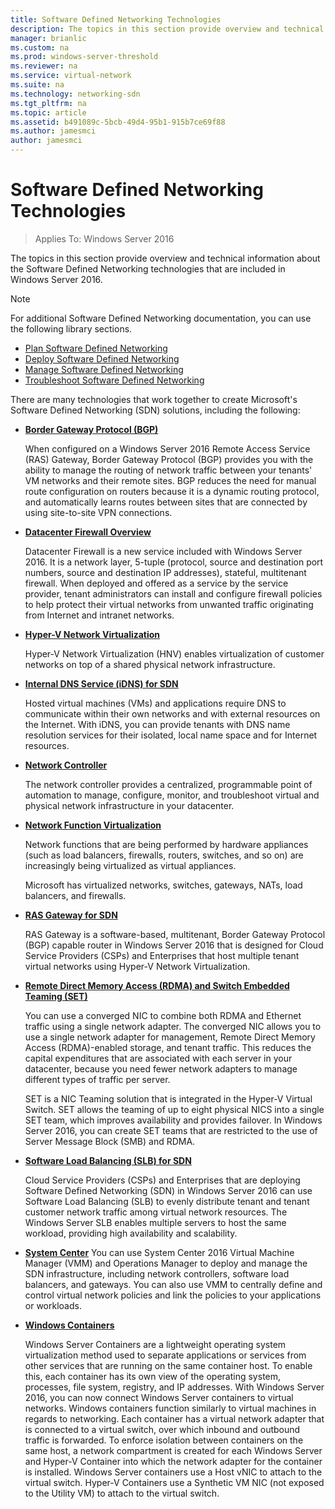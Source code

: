 ```yaml
---
title: Software Defined Networking Technologies
description: The topics in this section provide overview and technical information about the Software Defined Networking technologies that are included in Windows Server 2016.
manager: brianlic
ms.custom: na
ms.prod: windows-server-threshold
ms.reviewer: na
ms.service: virtual-network
ms.suite: na
ms.technology: networking-sdn
ms.tgt_pltfrm: na
ms.topic: article
ms.assetid: b491089c-5bcb-49d4-95b1-915b7ce69f88
ms.author: jamesmci
author: jamesmci
---
```

# Software Defined Networking Technologies

>Applies To: Windows Server 2016

The topics in this section provide overview and technical information about the Software Defined Networking technologies that are included in Windows Server 2016.  
  
> [!NOTE]  
> For additional Software Defined Networking documentation, you can use the following library sections.  
>   
> - [Plan Software Defined Networking](../../sdn/plan/Plan-Software-Defined-Networking.md)
> - [Deploy Software Defined Networking](../../sdn/deploy/Deploy-Software-Defined-Networking.md)
> - [Manage Software Defined Networking](../../sdn/manage/manage-sdn.md)
> - [Troubleshoot Software Defined Networking](../../sdn/troubleshoot/Troubleshoot-Software-Defined-Networking.md)

There are many technologies that work together to create Microsoft's Software Defined Networking (SDN) solutions, including the following:  
  
-   **[Border Gateway Protocol &#40;BGP&#41;](../../remote-access/bgp/Border-Gateway-Protocol-BGP.md)**  
  
    When configured on a  Windows Server 2016 Remote Access Service (RAS) Gateway, Border Gateway Protocol (BGP) provides you with the ability to manage the routing of network traffic between your tenants' VM networks and their remote sites. BGP reduces the need for manual route configuration on routers because it is a dynamic routing protocol, and automatically learns routes between sites that are connected by using site-to-site VPN connections.  
  
-   **[Datacenter Firewall Overview](../../sdn/technologies/network-function-virtualization/Datacenter-Firewall-Overview.md)**  
  
    Datacenter Firewall is a new service included with  Windows Server 2016. It is a network layer, 5-tuple (protocol, source and destination port numbers, source and destination IP addresses), stateful, multitenant firewall. When deployed and offered as a service by the service provider, tenant administrators can install and configure firewall policies to help protect their virtual networks from unwanted traffic originating from Internet and intranet networks.  
  
  
-   **[Hyper-V Network Virtualization](../../sdn/technologies/hyper-v-network-virtualization/Hyper-V-Network-Virtualization.md)**  
  
    Hyper-V Network Virtualization (HNV) enables virtualization of customer networks on top of a shared physical network infrastructure.  
  
- **[Internal DNS Service &#40;iDNS&#41; for SDN](../../sdn/technologies/Idns-for-Sdn.md)**

    Hosted virtual machines \(VMs\) and applications require DNS to communicate within their own networks and with external resources on the Internet. With iDNS, you can provide tenants with DNS name resolution services for their isolated, local name space and for Internet resources.

-   **[Network Controller](../../sdn/technologies/network-controller/Network-Controller.md)**  
  
    The network controller provides a centralized, programmable point of automation to manage, configure, monitor, and troubleshoot virtual and physical network infrastructure in your datacenter.  
  
-   **[Network Function Virtualization](../../sdn/technologies/network-function-virtualization/Network-Function-Virtualization.md)**  
  
    Network functions that are being performed by hardware appliances (such as load balancers, firewalls, routers, switches, and so on) are increasingly being virtualized as virtual appliances.  
  
    Microsoft has virtualized networks, switches, gateways, NATs, load balancers, and firewalls.  

-   **[RAS Gateway for SDN](../../sdn/technologies/network-function-virtualization/RAS-Gateway-for-SDN.md)**
  
    RAS Gateway  is a software-based, multitenant, Border Gateway Protocol (BGP) capable router in  Windows Server 2016 that is designed for Cloud Service Providers (CSPs) and Enterprises that host multiple tenant virtual networks using Hyper-V Network Virtualization.  
      
- **[Remote Direct Memory Access &#40;RDMA&#41; and Switch Embedded Teaming &#40;SET&#41;](../../technologies/hyper-v-virtual-switch/RDMA-and-Switch-Embedded-Teaming.md)**  
  
    You can use a converged NIC to combine both RDMA and Ethernet traffic using a single network adapter. The converged NIC allows you to use a single network adapter for management, Remote Direct Memory Access (RDMA)-enabled storage, and tenant traffic. This reduces the capital expenditures that are associated with each server in your datacenter, because you need fewer network adapters to manage different types of traffic per server.  
  
    SET is a NIC Teaming solution that is integrated in the Hyper-V Virtual Switch. SET allows the teaming of up to eight physical NICS into a single SET team, which improves availability and provides failover. In  Windows Server 2016, you can create SET teams that are restricted to the use of Server Message Block (SMB) and RDMA.
  

-   **[Software Load Balancing &#40;SLB&#41; for SDN](../../sdn/technologies/network-function-virtualization/software-load-balancing-for-sdn.md)**  

	Cloud Service Providers (CSPs) and Enterprises that are deploying Software Defined Networking (SDN) in  Windows Server 2016 can use Software Load Balancing (SLB) to evenly distribute tenant and tenant customer network traffic among virtual network resources. The Windows Server SLB enables multiple servers to host the same workload, providing high availability and scalability.
  
-   **[System Center](../../sdn/Sc-Tech-for-Sdn.md)**
    You can use System Center 2016 Virtual Machine Manager (VMM) and Operations Manager to deploy and manage the SDN infrastructure, including network controllers, software load balancers, and gateways. You can also use VMM to centrally define and control virtual network policies and link the policies to your applications or workloads.
  
- **[Windows Containers](../technologies/Containers/Container-networking-overview.md)**
    
    Windows Server Containers are a lightweight operating system virtualization method used to separate applications or services from other services that are running on the same container host. To enable this, each container has its own view of the operating system, processes, file system, registry, and IP addresses. With Windows Server 2016, you can now connect Windows Server containers to virtual networks. Windows containers function similarly to virtual machines in regards to networking. Each container has a virtual network adapter that is connected to a virtual switch, over which inbound and outbound traffic is forwarded. To enforce isolation between containers on the same host, a network compartment is created for each Windows Server and Hyper-V Container into which the network adapter for the container is installed. Windows Server containers use a Host vNIC to attach to the virtual switch. Hyper-V Containers use a Synthetic VM NIC (not exposed to the Utility VM) to attach to the virtual switch.

